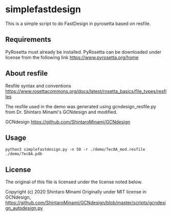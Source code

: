 # simplefastdesign
This is a simple script to do FastDesign in pyrosetta based on resfile.

## Requirements
PyRosetta must already be installed.
PyRosetta can be downloaded under license from the following link
https://www.pyrosetta.org/home

## About resfile
Resfile syntax and conventions
https://www.rosettacommons.org/docs/latest/rosetta_basics/file_types/resfiles

The resfile used in the demo was generated using gcndesign_resfile.py from Dr. Shintaro Minami's GCNdesign and modified.

GCNdesign
https://github.com/ShintaroMinami/GCNdesign

## Usage
 ```python3 simplefastdesign.py -n 50 -r ./demo/7ec8A_mod.resfile ./demo/7ec8A.pdb```

## License
The original of this file is licensed under the license noted below.

Copyright (c) 2020 Shintaro Minami
Originally under MIT license in GCNdesign, https://github.com/ShintaroMinami/GCNdesign/blob/master/scripts/gcndesign_autodesign.py
